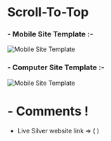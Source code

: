 # Scroll-To-Top
### - Mobile Site Template :-

![Mobile Site Template](/images/M.gif)

### - Computer Site Template :-

![Mobile Site Template](/images/C.gif)

# - Comments !

- Live Silver website link => (  )